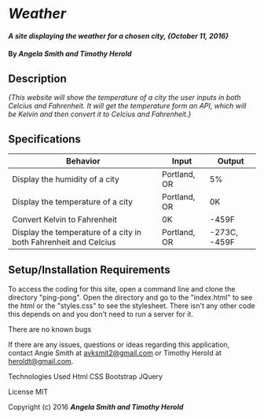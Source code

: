 # _Weather_

#### _A site displaying the weather for a chosen city, {October 11, 2016}_

#### By _**Angela Smith and Timothy Herold**_

## Description

_{This website will show the temperature of a city the user inputs in both Celcius and Fahrenheit. It will get the temperature form an API, which will be Kelvin and then convert it to Celcius and Fahrenheit.}_

## Specifications

| Behavior      | Input       |Output|
| ------------- |-------------| -----|
| Display the humidity of a city | Portland, OR | 5% |
| Display the temperature of a city | Portland, OR | 0K |
| Convert Kelvin to Fahrenheit | 0K | -459F |
| Display the temperature of a city in both Fahrenheit and Celcius | Portland, OR | -273C, -459F |


## Setup/Installation Requirements

To access the coding for this site, open a command line and clone the directory "ping-pong". Open the directory and go to the "index.html" to see the html or the "styles.css" to see the stylesheet.
There isn't any other code this depends on and you don't need to run a server for it.

There are no known bugs

If there are any issues, questions or ideas regarding this application, contact Angie Smith at avksmit2@gmail.com or Timothy Herold at heroldt@gmail.com.

Technologies Used
Html
CSS
Bootstrap
JQuery


License
MIT

Copyright (c) 2016 _**Angela Smith and Timothy Herold**_

